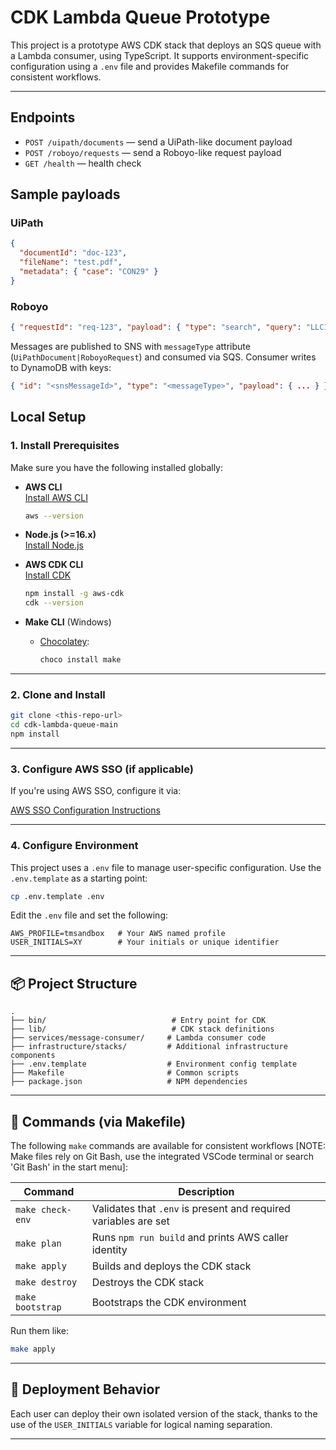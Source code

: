 # CDK Lambda Queue Prototype

This project is a prototype AWS CDK stack that deploys an SQS queue with a Lambda consumer, using TypeScript. It supports environment-specific configuration using a `.env` file and provides Makefile commands for consistent workflows.

---

## Endpoints

- `POST /uipath/documents` — send a UiPath-like document payload
- `POST /roboyo/requests` — send a Roboyo-like request payload
- `GET /health` — health check

## Sample payloads

### UiPath

```json
{
  "documentId": "doc-123",
  "fileName": "test.pdf",
  "metadata": { "case": "CON29" }
}
```

### Roboyo

```json
{ "requestId": "req-123", "payload": { "type": "search", "query": "LLC1" } }
```

Messages are published to SNS with `messageType` attribute (`UiPathDocument|RoboyoRequest`) and consumed via SQS. Consumer writes to DynamoDB with keys:

```json
{ "id": "<snsMessageId>", "type": "<messageType>", "payload": { ... } }
```

## Local Setup

### 1. Install Prerequisites

Make sure you have the following installed globally:

- **AWS CLI**  
  [Install AWS CLI](https://docs.aws.amazon.com/cli/latest/userguide/install-cliv2.html)

  ```bash
  aws --version
  ```

- **Node.js (>=16.x)**  
  [Install Node.js](https://nodejs.org/en/)

- **AWS CDK CLI**  
  [Install CDK](https://docs.aws.amazon.com/cdk/v2/guide/cli.html)

  ```bash
  npm install -g aws-cdk
  cdk --version
  ```

- **Make CLI** (Windows)

  - [Chocolatey](https://community.chocolatey.org/packages/make):

    ```powershell
    choco install make
    ```

---

### 2. Clone and Install

```bash
git clone <this-repo-url>
cd cdk-lambda-queue-main
npm install
```

---

### 3. Configure AWS SSO (if applicable)

If you're using AWS SSO, configure it via:

[AWS SSO Configuration Instructions](https://docs.aws.amazon.com/cli/latest/userguide/sso-configure-profile-token.html)

---

### 4. Configure Environment

This project uses a `.env` file to manage user-specific configuration. Use the `.env.template` as a starting point:

```bash
cp .env.template .env
```

Edit the `.env` file and set the following:

```env
AWS_PROFILE=tmsandbox   # Your AWS named profile
USER_INITIALS=XY        # Your initials or unique identifier
```

---

## 📦 Project Structure

```
.
├── bin/                            # Entry point for CDK
├── lib/                            # CDK stack definitions
├── services/message-consumer/     # Lambda consumer code
├── infrastructure/stacks/         # Additional infrastructure components
├── .env.template                  # Environment config template
├── Makefile                       # Common scripts
├── package.json                   # NPM dependencies
```

---

## 🧪 Commands (via Makefile)

The following `make` commands are available for consistent workflows
[NOTE: Make files rely on Git Bash, use the integrated VSCode terminal or search 'Git Bash' in the start menu]:

| Command          | Description                                                     |
| ---------------- | --------------------------------------------------------------- |
| `make check-env` | Validates that `.env` is present and required variables are set |
| `make plan`      | Runs `npm run build` and prints AWS caller identity             |
| `make apply`     | Builds and deploys the CDK stack                                |
| `make destroy`   | Destroys the CDK stack                                          |
| `make bootstrap` | Bootstraps the CDK environment                                  |

Run them like:

```bash
make apply
```

---

## 📂 Deployment Behavior

Each user can deploy their own isolated version of the stack, thanks to the use of the `USER_INITIALS` variable for logical naming separation.

---
